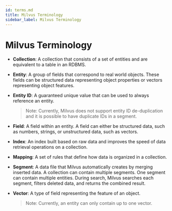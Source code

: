 ```yaml
---
id: terms.md
title: Milvus Terminology
sidebar_label: Milvus Terminology
---
```


# Milvus Terminology

- **Collection**: A collection that consists of a set of entities and are equivalent to a table in an RDBMS.

- **Entity**: A group of fields that correspond to real world objects. These fields can be structured data representing object properties or vectors representing object features.

- **Entity ID**: A guaranteed unique value that can be used to always reference an entity.
  > Note: Currently, Milvus does not support entity ID de-duplication and it is possible to have duplicate IDs in a segment.

- **Field**: A field within an entity. A field can either be structured data, such as numbers, strings, or unstructured data, such as vectors.

- **Index**: An index built based on raw data and improves the speed of data retrieval operations on a collection.

- **Mapping**: A set of rules that define how data is organized in a collection.

- **Segment**: A data file that Milvus automatically creates by merging inserted data. A collection can contain multiple segments. One segment can contain multiple entities. During search, Milvus searches each segment, filters deleted data, and returns the combined result.

- **Vector**: A type of field representing the feature of an object.
  > Note: Currently, an entity can only contain up to one vector.